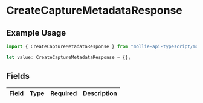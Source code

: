 # CreateCaptureMetadataResponse

## Example Usage

```typescript
import { CreateCaptureMetadataResponse } from "mollie-api-typescript/models/operations";

let value: CreateCaptureMetadataResponse = {};
```

## Fields

| Field       | Type        | Required    | Description |
| ----------- | ----------- | ----------- | ----------- |